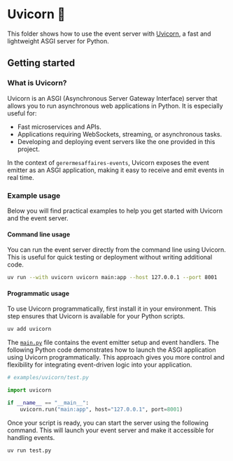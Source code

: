 # Uvicorn 🦄

This folder shows how to use the event server with [Uvicorn](https://github.com/kludex/uvicorn), a fast and lightweight ASGI server for Python.

## Getting started

### What is Uvicorn?

Uvicorn is an ASGI (Asynchronous Server Gateway Interface) server that allows you to run asynchronous web applications in Python. It is especially useful for:

- Fast microservices and APIs.
- Applications requiring WebSockets, streaming, or asynchronous tasks.
- Developing and deploying event servers like the one provided in this project.

In the context of `gerermesaffaires-events`, Uvicorn exposes the event emitter as an ASGI application, making it easy to receive and emit events in real time.

### Example usage

Below you will find practical examples to help you get started with Uvicorn and the event server.

#### Command line usage

You can run the event server directly from the command line using Uvicorn. This is useful for quick testing or deployment without writing additional code.

```bash
uv run --with uvicorn uvicorn main:app --host 127.0.0.1 --port 8001
```

#### Programmatic usage

To use Uvicorn programmatically, first install it in your environment. This step ensures that Uvicorn is available for your Python scripts.

```bash
uv add uvicorn
```

The [`main.py`](./main.py) file contains the event emitter setup and event handlers. The following Python code demonstrates how to launch the ASGI application using Uvicorn programmatically. This approach gives you more control and flexibility for integrating event-driven logic into your application.

```python
# examples/uvicorn/test.py

import uvicorn

if __name__ == "__main__":
    uvicorn.run("main:app", host="127.0.0.1", port=8001)
```

Once your script is ready, you can start the server using the following command. This will launch your event server and make it accessible for handling events.

```bash
uv run test.py
```
